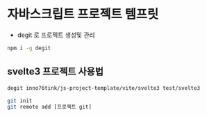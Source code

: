 # 자바스크립트 프로젝트 템프릿

- degit 로 프로젝트 생성및 관리
  
```bash
npm i -g degit
```
## svelte3 프로젝트 사용법
```bash
degit inno76tink/js-project-template/vite/svelte3 test/svelte3

git init
git remote add [프로젝트 git]
```